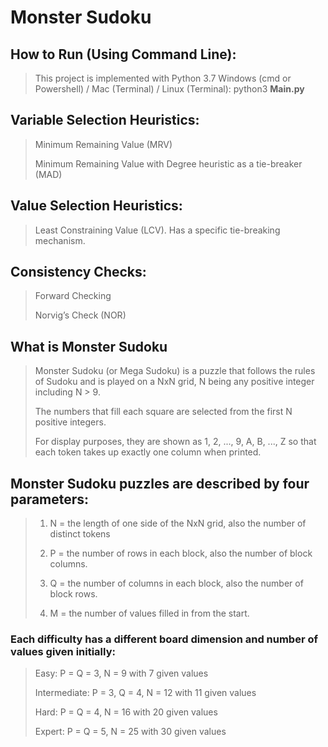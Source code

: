# Monster Sudoku

## How to Run (Using Command Line):
> This project is implemented with Python 3.7
> Windows (cmd or Powershell) / Mac (Terminal) / Linux (Terminal): python3 <strong>Main.py</strong>

## Variable Selection Heuristics:
> Minimum Remaining Value (MRV)</p>
> Minimum Remaining Value with Degree heuristic as a tie-breaker (MAD)

## Value Selection Heuristics:
> Least Constraining Value (LCV). Has a specific tie-breaking mechanism.
  
## Consistency Checks:
> Forward Checking</p>
> Norvig’s Check (NOR)</p>

## What is Monster Sudoku 
> Monster Sudoku (or Mega Sudoku) is a puzzle that follows the rules of Sudoku and is played on a NxN grid, N being any positive integer including N > 9.</p>
> The numbers that fill each square are selected from the first N positive integers.</p>
> For display purposes, they are shown as 1, 2, ..., 9, A, B, ..., Z so that each token takes up exactly one column when printed.</p>

## Monster Sudoku puzzles are described by <strong>four</strong> parameters:
> 1. N = the length of one side of the NxN grid, also the number of distinct tokens</p>
> 2. P = the number of rows in each block, also the number of block columns.</p>
> 3. Q = the number of columns in each block, also the number of block rows.</p>
> 4. M = the number of values filled in from the start.</p>
  
### Each difficulty has a different board dimension and number of values given initially:</p>
> Easy: P = Q = 3, N = 9 with 7 given values</p>
> Intermediate: P = 3, Q = 4, N = 12 with 11 given values</p>
> Hard: P = Q = 4, N = 16 with 20 given values</p>
> Expert: P = Q = 5, N = 25 with 30 given values</p>

